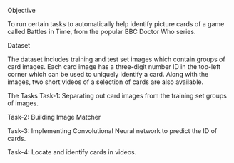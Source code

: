 Objective

To run certain tasks to automatically help identify picture cards of a game called Battles in Time, from the popular BBC Doctor Who series.

Dataset

The dataset includes training and test set images which contain groups of card images. Each card image has a three-digit number ID in the top-left corner which can be used to uniquely
identify a card. Along with the images, two short videos of a selection of cards are also available.

The Tasks
Task-1: Separating out card images from the training set groups of images. 

Task-2: Building Image Matcher

Task-3: Implementing Convolutional Neural network to predict the ID of cards.

Task-4: Locate and identify cards in videos.

